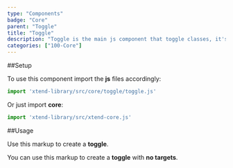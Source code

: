 ```yaml
---
type: "Components"
badge: "Core"
parent: "Toggle"
title: "Toggle"
description: "Toggle is the main js component that toggle classes, it's inherited by many other js components."
categories: ["100-Core"]
---
```


##Setup

To use this component import the **js** files accordingly:

```jsx
import 'xtend-library/src/core/toggle/toggle.js'
```

Or just import **core**:

```jsx
import 'xtend-library/src/xtend-core.js'
```

##Usage

Use this markup to create a **toggle**.

<script type="text/plain" class="language-markup">
  <div data-xt-toggle>
    <button type="button">
      <!-- content -->
    </button>
    <div class="toggle-block">
      <!-- content -->
    </div>
  </div>
</script>

You can use this markup to create a **toggle** with **no targets**.

<script type="text/plain" class="language-markup">
  <button type="button" data-xt-toggle>
    <!-- content -->
  </button>
</script>
